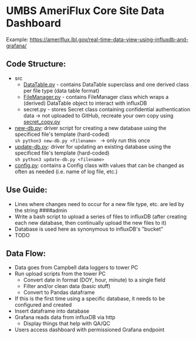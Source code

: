 # UMBS AmeriFlux Core Site Data Dashboard

Example: https://ameriflux.lbl.gov/real-time-data-view-using-influxdb-and-grafana/
<!---eventually paste outline from GDrive here--->


## Code Structure:  
- src
    - [DataTable.py](src/DataTable.py) - contains DataTable superclass and one derived class per file type (data table format)
    - [FileManager.py](src/DataTable.py) - contains FileManager class which wraps a (derived) DataTable object to interact with influxDB
    - secret.py - stores Secret class containing confidential authentication data
        &#8594; not uploaded to GitHub, recreate your own copy using [secret_copy.py](src/secret_copy.py)
- [new-db.py](new-db.py): driver script for creating a new database using the specificed file's template (hard-coded)  
    ```sh python3 new-db.py <filename> ```
    &#8594; only run this once
- [update-db.py](update-db.py): driver for updating an existing database using the specificed file's template (hard-coded)  
    ```sh python3 update-db.py <filename> ```
- [config.py](config.py): contains a Config class with values that can be changed as often as needed (i.e. name of log file, etc.)


## Use Guide:
- Lines where changes need to occur for a new file type, etc. are led by the string ####admin
- Write a bash script to upload a series of files to influxDB (after creating each new database, then continually upload the new files to it)
- Database is used here as synonymous to influxDB's "bucket"
- TODO


## Data Flow:
- Data goes from Campbell data loggers to tower PC
- Run upload scripts from the tower PC
    - Convert date in format (DOY, hour, minute) to a single field
    - Filter and/or clean data (basic stuff)
    - Convert to Pandas dataframe
- If this is the first time using a specific database, it needs to be configured and created
- Insert dataframe into database
- Grafana reads data from influxDB via http
    - Display things that help with QA/QC
- Users access dashboard with permissioned Grafana endpoint
